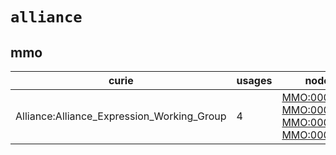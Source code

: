 # `alliance`

## mmo

| curie                                      |   usages | nodes                                                                                                                                                                                                                                      |
|--------------------------------------------|----------|--------------------------------------------------------------------------------------------------------------------------------------------------------------------------------------------------------------------------------------------|
| Alliance:Alliance_Expression_Working_Group |        4 | [MMO:0000670](http://purl.obolibrary.org/obo/MMO_0000670), [MMO:0000671](http://purl.obolibrary.org/obo/MMO_0000671), [MMO:0000672](http://purl.obolibrary.org/obo/MMO_0000672), [MMO:0000673](http://purl.obolibrary.org/obo/MMO_0000673) |

